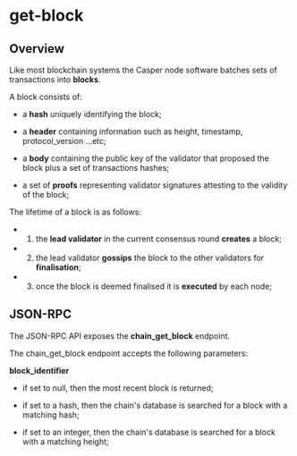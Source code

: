 # get-block

## Overview

Like most blockchain systems the Casper node software batches sets of transactions into **blocks**.  

A block consists of: 

- a **hash** uniquely identifying the block;

- a **header** containing information such as height, timestamp, protocol_version ...etc;

- a **body** containing the public key of the validator that proposed the block plus a set of transactions hashes;

- a set of **proofs** representing validator signatures attesting to the validity of the block; 

The lifetime of a block is as follows:

- 1. the **lead validator** in the current consensus round **creates** a block;

- 2. the lead validator **gossips** the block to the other validators for **finalisation**;

- 3. once the block is deemed finalised it is **executed** by each node;

## JSON-RPC

The JSON-RPC API exposes the **chain_get_block** endpoint.

The chain_get_block endpoint accepts the following parameters:

**block_identifier**

- if set to null, then the most recent block is returned;

- if set to a hash, then the chain's database is searched for a block with a matching hash;

- if set to an integer, then the chain's database is searched for a block with a matching height;
